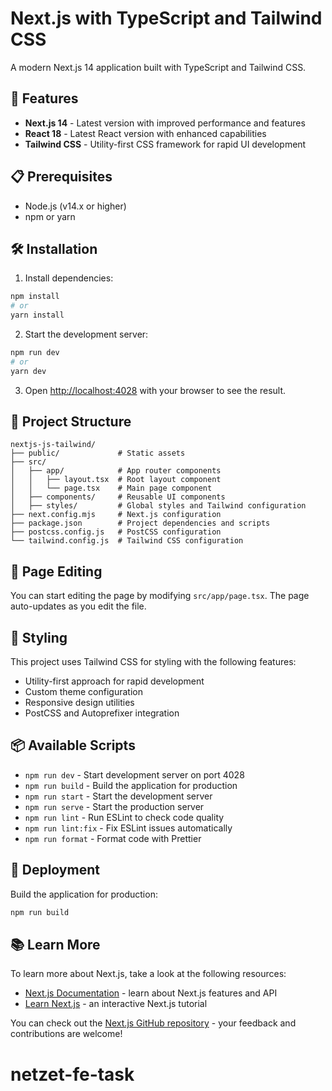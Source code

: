 # Next.js with TypeScript and Tailwind CSS

A modern Next.js 14 application built with TypeScript and Tailwind CSS.

## 🚀 Features

- **Next.js 14** - Latest version with improved performance and features
- **React 18** - Latest React version with enhanced capabilities
- **Tailwind CSS** - Utility-first CSS framework for rapid UI development

## 📋 Prerequisites

- Node.js (v14.x or higher)
- npm or yarn


## 🛠️ Installation

1. Install dependencies:
  ```bash
  npm install
  # or
  yarn install
  ```

2. Start the development server:
  ```bash
  npm run dev
  # or
  yarn dev
  ```
3. Open [http://localhost:4028](http://localhost:4028) with your browser to see the result.

## 📁 Project Structure

```
nextjs-js-tailwind/
├── public/             # Static assets
├── src/
│   ├── app/            # App router components
│   │   ├── layout.tsx  # Root layout component
│   │   └── page.tsx    # Main page component
│   ├── components/     # Reusable UI components
│   ├── styles/         # Global styles and Tailwind configuration
├── next.config.mjs     # Next.js configuration
├── package.json        # Project dependencies and scripts
├── postcss.config.js   # PostCSS configuration
└── tailwind.config.js  # Tailwind CSS configuration

```

## 🧩 Page Editing

You can start editing the page by modifying `src/app/page.tsx`. The page auto-updates as you edit the file.

## 🎨 Styling

This project uses Tailwind CSS for styling with the following features:
- Utility-first approach for rapid development
- Custom theme configuration
- Responsive design utilities
- PostCSS and Autoprefixer integration

## 📦 Available Scripts

- `npm run dev` - Start development server on port 4028
- `npm run build` - Build the application for production
- `npm run start` - Start the development server
- `npm run serve` - Start the production server
- `npm run lint` - Run ESLint to check code quality
- `npm run lint:fix` - Fix ESLint issues automatically
- `npm run format` - Format code with Prettier

## 📱 Deployment

Build the application for production:

  ```bash
  npm run build
  ```

## 📚 Learn More

To learn more about Next.js, take a look at the following resources:

- [Next.js Documentation](https://nextjs.org/docs) - learn about Next.js features and API
- [Learn Next.js](https://nextjs.org/learn) - an interactive Next.js tutorial

You can check out the [Next.js GitHub repository](https://github.com/vercel/next.js) - your feedback and contributions are welcome!
# netzet-fe-task
